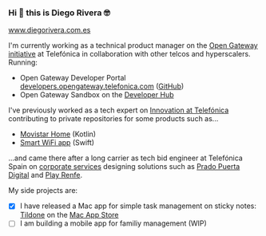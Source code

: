 ### Hi 👋 this is Diego Rivera 🤓
www.diegorivera.com.es

I'm currently working as a technical product manager on the [Open Gateway initiative](https://opengateway.telefonica.com/en) at Telefónica in collaboration with other telcos and hyperscalers. Running:
- Open Gateway Developer Portal [developers.opengateway.telefonica.com](https://developers.opengateway.telefonica.com) ([GitHub](https://github.com/Telefonica/opengateway-developers-website))
- Open Gateway Sandbox on the [Developer Hub](https://opengateway.telefonica.com/en/developer-hub)

I've previously worked as a tech expert on [Innovation at Telefónica](https://github.com/Telefonica) contributing to private repositories for some products such as...
- [Movistar Home](https://aura.telefonica.com/movistarhomecomandos/movistar-home) (Kotlin)
- [Smart WiFi app](https://www.movistar.es/particulares/movil/servicios/app-smartwifi/) (Swift)

...and came there after a long carrier as tech bid engineer at Telefónica Spain on [corporate services](https://www.telefonica.com/en/services/business-services/corporate/) designing solutions such as [Prado Puerta Digital](https://www.museodelprado.es/actualidad/noticia/el-museo-nacional-del-prado-confia-en-telefonica/8e2e93fe-d827-38c6-570f-720fb7b833cf) and [Play Renfe](https://www.renfe.com/es/en/viajar/el-viaje/on-board/playrenfe/que-es-play-renfe).

My side projects are:
- [x] I have released a Mac app for simple task management on sticky notes: [Tildone](https://github.com/diegotid/tildone) on the [Mac App Store](https://apps.apple.com/us/app/tildone/id6473126292)
- [ ] I am building a mobile app for familiy management (WIP)
